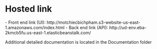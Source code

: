 <h1>Hosted link</h1>
- Front end link (UI): http://motchiecbichpham.s3-website-us-east-1.amazonaws.com/index.html
- Back end link (API): http://ud-env.eba-2kmcb5fu.us-east-1.elasticbeanstalk.com/

Additional detailed documentation is located in the Documentation folder